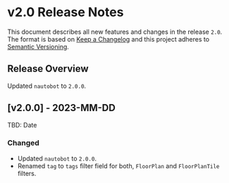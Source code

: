 # v2.0 Release Notes

This document describes all new features and changes in the release `2.0`. The format is based on [Keep a Changelog](https://keepachangelog.com/en/1.0.0/) and this project adheres to [Semantic Versioning](https://semver.org/spec/v2.0.0.html).

## Release Overview

Updated `nautobot` to `2.0.0`.

## [v2.0.0] - 2023-MM-DD

TBD: Date

### Changed

- Updated `nautobot` to `2.0.0`.
- Renamed `tag` to `tags` filter field for both, `FloorPlan` and `FloorPlanTile` filters.

